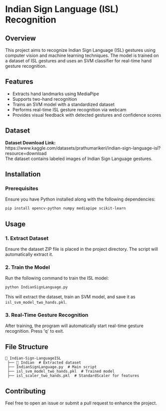 # Indian Sign Language (ISL) Recognition

## Overview

This project aims to recognize Indian Sign Language (ISL) gestures using computer vision and machine learning techniques. The model is trained on a dataset of ISL gestures and uses an SVM classifier for real-time hand gesture recognition.

## Features

- Extracts hand landmarks using MediaPipe
- Supports two-hand recognition
- Trains an SVM model with a standardized dataset
- Performs real-time ISL gesture recognition via webcam
- Provides visual feedback with detected gestures and confidence scores

## Dataset

**Dataset Download Link:** https\://www\.kaggle.com/datasets/prathumarikeri/indian-sign-language-isl?resource=download\
The dataset contains labeled images of Indian Sign Language gestures.

## Installation

### Prerequisites

Ensure you have Python installed along with the following dependencies:

```bash
pip install opencv-python numpy mediapipe scikit-learn
```

## Usage

### 1. Extract Dataset

Ensure the dataset ZIP file is placed in the project directory. The script will automatically extract it.

### 2. Train the Model

Run the following command to train the ISL model:

```bash
python IndianSignLanguage.py
```

This will extract the dataset, train an SVM model, and save it as `isl_svm_model_two_hands.pkl`.

### 3. Real-Time Gesture Recognition

After training, the program will automatically start real-time gesture recognition. Press 'q' to exit.

## File Structure

```
📂 Indian-Sign-LanguageISL
 ├── 📂 Indian  # Extracted dataset
 ├── IndianSignLanguage.py  # Main script
 ├── isl_svm_model_two_hands.pkl  # Trained model
 ├── isl_scaler_two_hands.pkl  # StandardScaler for features
```

## Contributing

Feel free to open an issue or submit a pull request to enhance the project.


